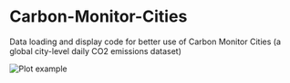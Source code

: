 # Carbon-Monitor-Cities
Data loading and display code for better use of Carbon Monitor Cities (a global city-level daily CO2 emissions dataset)

![Plot example](https://github.com/dh107/Carbon-Monitor-Cities/Figures/new-york.png)